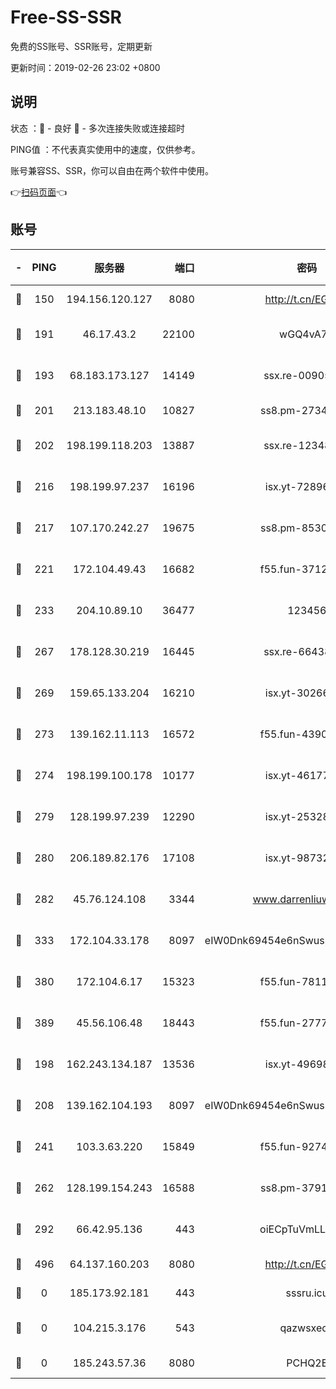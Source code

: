 # Free-SS-SSR

免费的SS账号、SSR账号，定期更新

更新时间：2019-02-26 23:02 +0800

## 说明

状态     ：🙂 - 良好 🙁 - 多次连接失败或连接超时

PING值   ：不代表真实使用中的速度，仅供参考。

账号兼容SS、SSR，你可以自由在两个软件中使用。

👉[扫码页面](https://liesauer.github.io/free-ss-ssr.github.io/)👈

## 账号

|-|PING|服务器|端口|密码|加密方式|区域|
|:----:|:----:|:-----:|-----:|:----:|:----:|:----:|
|🙂|150|194.156.120.127|8080|http://t.cn/EGJIyrl|rc4-md5|RU|
|🙂|191|46.17.43.2|22100|wGQ4vA7D|aes-256-gcm|RU|
|🙂|193|68.183.173.127|14149|ssx.re-00905761|aes-256-cfb|US|
|🙂|201|213.183.48.10|10827|ss8.pm-27345710|rc4-md5|RU|
|🙂|202|198.199.118.203|13887|ssx.re-12348828|aes-256-cfb|US|
|🙂|216|198.199.97.237|16196|isx.yt-72896102|aes-256-cfb|US|
|🙂|217|107.170.242.27|19675|ss8.pm-85305168|aes-256-cfb|US|
|🙂|221|172.104.49.43|16682|f55.fun-37126498|aes-256-cfb|SG|
|🙂|233|204.10.89.10|36477|123456|aes-256-cfb|US|
|🙂|267|178.128.30.219|16445|ssx.re-66438598|aes-256-cfb|SG|
|🙂|269|159.65.133.204|16210|isx.yt-30266739|aes-256-cfb|SG|
|🙂|273|139.162.11.113|16572|f55.fun-43900311|aes-256-cfb|SG|
|🙂|274|198.199.100.178|10177|isx.yt-46177591|aes-256-cfb|US|
|🙂|279|128.199.97.239|12290|isx.yt-25328979|aes-256-cfb|SG|
|🙂|280|206.189.82.176|17108|isx.yt-98732085|aes-256-cfb|SG|
|🙂|282|45.76.124.108|3344|www.darrenliuwei.com|aes-256-cfb|AU|
|🙂|333|172.104.33.178|8097|eIW0Dnk69454e6nSwuspv9DmS201tQ0D|aes-256-cfb|SG|
|🙂|380|172.104.6.17|15323|f55.fun-78116806|aes-256-cfb|US|
|🙂|389|45.56.106.48|18443|f55.fun-27772788|aes-256-cfb|US|
|🙂|198|162.243.134.187|13536|isx.yt-49698511|aes-256-cfb|US|
|🙂|208|139.162.104.193|8097|eIW0Dnk69454e6nSwuspv9DmS201tQ0D|aes-256-cfb|JP|
|🙂|241|103.3.63.220|15849|f55.fun-92746572|aes-256-cfb|SG|
|🙂|262|128.199.154.243|16588|ss8.pm-37919199|aes-256-cfb|SG|
|🙂|292|66.42.95.136|443|oiECpTuVmLLxk4Ts|aes-256-cfb|US|
|🙂|496|64.137.160.203|8080|http://t.cn/EGJIyrl|rc4-md5|CA|
|🙁|0|185.173.92.181|443|sssru.icu|rc4-md5|RU|
|🙁|0|104.215.3.176|543|qazwsxedc|aes-256-gcm|JP|
|🙁|0|185.243.57.36|8080|PCHQ2E|rc4-md5|US|
